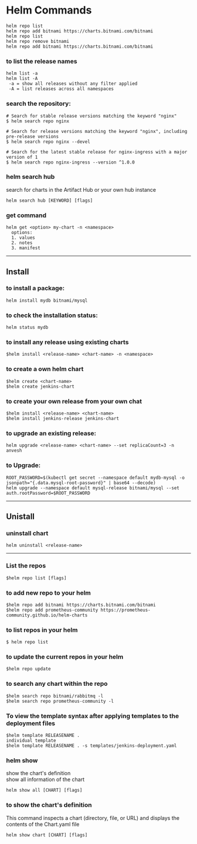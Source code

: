 # Helm Commands  
```
helm repo list
helm repo add bitnami https://charts.bitnami.com/bitnami
helm repo list
helm repo remove bitnami
helm repo add bitnami https://charts.bitnami.com/bitnami
```
### to list the release names 
```
helm list -a
helm list -A
 -a = show all releases without any filter applied
 -A = list releases across all namespaces
```

### search the repository:
```
# Search for stable release versions matching the keyword "nginx"
$ helm search repo nginx

# Search for release versions matching the keyword "nginx", including pre-release versions
$ helm search repo nginx --devel

# Search for the latest stable release for nginx-ingress with a major version of 1
$ helm search repo nginx-ingress --version ^1.0.0
```
### helm search hub  
search for charts in the Artifact Hub or your own hub instance  
```
helm search hub [KEYWORD] [flags]  
```
### get command  
```
helm get <option> my-chart -n <namespace>
  options: 
  1. values
  2. notes
  3. manifest
```
---
## Install
### to install a package:
```
helm install mydb bitnami/mysql
```
### to check the installation status:
```
helm status mydb
```
### to install any release using existing charts  
```
$helm install <release-name> <chart-name> -n <namespace>  
```
### to create a own helm chart  
```
$helm create <chart-name>  
$helm create jenkins-chart  
```
### to create your own release from your own chat 
```
$helm install <release-name> <chart-name>  
$helm install jenkins-release jenkins-chart  
```
### to upgrade an existing release:  
```
helm upgrade <release-name> <chart-name> --set replicaCount=3 -n anvesh
```  
### to Upgrade:
```
ROOT_PASSWORD=$(kubectl get secret --namespace default mydb-mysql -o jsonpath="{.data.mysql-root-password}" | base64 --decode)  
helm upgrade --namespace default mysql-release bitnami/mysql --set auth.rootPassword=$ROOT_PASSWORD  
```
---
## Unistall  
### uninstall chart
```
helm uninstall <release-name>
```
---

### List the repos  
```
$helm repo list [flags]
```

### to add new repo to your helm  
```
$helm repo add bitnami https://charts.bitnami.com/bitnami
$helm repo add prometheus-community https://prometheus-community.github.io/helm-charts
```
### to list repos in your helm  
```
$ helm repo list
```
### to update the current repos in your helm  
```
$helm repo update
```

### to search any chart within the repo
```
$helm search repo bitnami/rabbitmq -l  
$helm search repo prometheus-community -l  
```

### To view the template syntax after applying templates to the deployment files  
```
$helm template RELEASENAME .
individual template 
$helm template RELEASENAME . -s templates/jenkins-deployment.yaml
```
### helm show   
show the chart's definition   
show all information of the chart  
```
helm show all [CHART] [flags]  
```
### to show the chart's definition
This command inspects a chart (directory, file, or URL) and displays the contents of the Chart.yaml file
```
helm show chart [CHART] [flags]  
```
